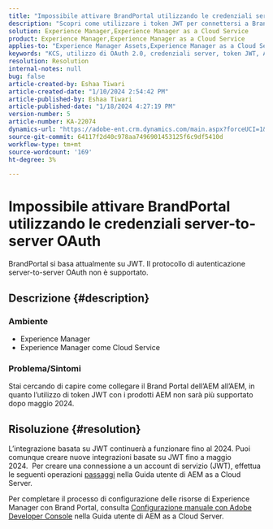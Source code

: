 ```yaml
---
title: "Impossibile attivare BrandPortal utilizzando le credenziali server-to-server OAuth"
description: "Scopri come utilizzare i token JWT per connettersi a Brand Portal, in quanto OAuth Server-to-Server non è supportato."
solution: Experience Manager,Experience Manager as a Cloud Service
product: Experience Manager,Experience Manager as a Cloud Service
applies-to: "Experience Manager Assets,Experience Manager as a Cloud Service,Experience Manager"
keywords: "KCS, utilizzo di OAuth 2.0, credenziali server, token JWT, AEM, Brand Portal, server-to-server"
resolution: Resolution
internal-notes: null
bug: false
article-created-by: Eshaa Tiwari
article-created-date: "1/10/2024 2:54:42 PM"
article-published-by: Eshaa Tiwari
article-published-date: "1/18/2024 4:27:19 PM"
version-number: 5
article-number: KA-22074
dynamics-url: "https://adobe-ent.crm.dynamics.com/main.aspx?forceUCI=1&pagetype=entityrecord&etn=knowledgearticle&id=90a76929-c8af-ee11-a569-6045bd006268"
source-git-commit: 64117f2d40c978aa7496901453125f6c9df5410d
workflow-type: tm+mt
source-wordcount: '169'
ht-degree: 3%

---
```


# Impossibile attivare BrandPortal utilizzando le credenziali server-to-server OAuth


BrandPortal si basa attualmente su JWT. Il protocollo di autenticazione server-to-server OAuth non è supportato.

## Descrizione {#description}


### <b>Ambiente </b>

- Experience Manager
- Experience Manager come Cloud Service


### <b>Problema/Sintomi</b>

Stai cercando di capire come collegare il Brand Portal dell’AEM all’AEM, in quanto l’utilizzo di token JWT con i prodotti AEM non sarà più supportato dopo maggio 2024.






## Risoluzione {#resolution}




L’integrazione basata su JWT continuerà a funzionare fino al 2024. Puoi comunque creare nuove integrazioni basate su JWT fino a maggio 2024.  Per creare una connessione a un account di servizio (JWT), effettua le seguenti operazioni [passaggi](https://experienceleague.adobe.com/docs/experience-manager-cloud-service/content/assets/brand-portal/configure-aem-assets-with-brand-portal.html?lang=en#createnewintegration) nella Guida utente di AEM as a Cloud Server.



Per completare il processo di configurazione delle risorse di Experience Manager con Brand Portal, consulta [Configurazione manuale con Adobe Developer Console](https://experienceleague.adobe.com/docs/experience-manager-cloud-service/content/assets/brand-portal/configure-aem-assets-with-brand-portal.html?lang=en#manual-configuration) nella Guida utente di AEM as a Cloud Server.


